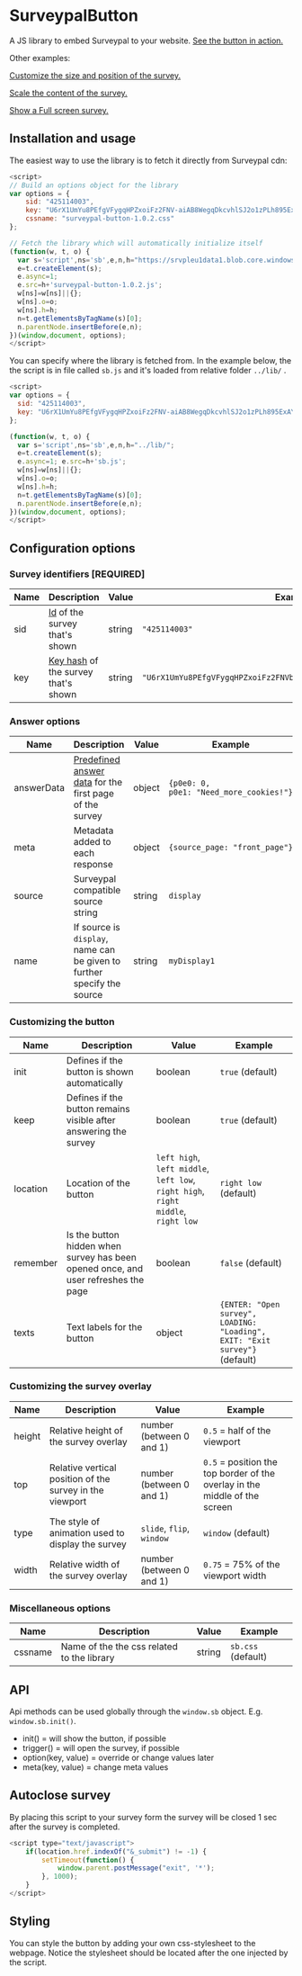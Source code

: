 # SurveypalButton

A JS library to embed Surveypal to your website. [See the button in action.](http://surveypal.github.io/SurveypalButton/)

Other examples: 

[Customize the size and position of the survey.](http://surveypal.github.io/SurveypalButton/size_and_top_example.html)

[Scale the content of the survey.](http://surveypal.github.io/SurveypalButton/scale_example.html)

[Show a Full screen survey.](http://surveypal.github.io/SurveypalButton/full_screen_example.html)


## Installation and usage

The easiest way to use the library is to fetch it directly from Surveypal cdn:
```javascript
<script>
// Build an options object for the library
var options = {
	sid: "425114003",
	key: "U6rX1UmYu8PEfgVFygqHPZxoiFz2FNV-aiAB8WegqDkcvhlSJ2o1zPLh895ExAYE",
	cssname: "surveypal-button-1.0.2.css"
};

// Fetch the library which will automatically initialize itself
(function(w, t, o) {
  var s='script',ns='sb',e,n,h="https://srvpleu1data1.blob.core.windows.net/code/";
  e=t.createElement(s);
  e.async=1; 
  e.src=h+'surveypal-button-1.0.2.js'; 
  w[ns]=w[ns]||{};
  w[ns].o=o;
  w[ns].h=h;
  n=t.getElementsByTagName(s)[0];
  n.parentNode.insertBefore(e,n);
})(window,document, options);
</script>
```

You can specify where the library is fetched from. In the example below, the the script is in file called `sb.js` and it's loaded from relative folder `../lib/` .

```javascript
<script>
var options = {
  sid: "425114003",
  key: "U6rX1UmYu8PEfgVFygqHPZxoiFz2FNV-aiAB8WegqDkcvhlSJ2o1zPLh895ExAYE"
};

(function(w, t, o) {
  var s='script',ns='sb',e,n,h="../lib/"; 
  e=t.createElement(s);
  e.async=1; e.src=h+'sb.js'; 
  w[ns]=w[ns]||{};
  w[ns].o=o;
  w[ns].h=h;
  n=t.getElementsByTagName(s)[0];
  n.parentNode.insertBefore(e,n);
})(window,document, options);
</script>
```

## Configuration options

### Survey identifiers [REQUIRED]

| Name | Description | Value | Example |
| --- | --- | --- | --- |
| sid | [Id](http://surveypal.github.io/SurveypalButton/key_and_id_instructions.html) of the survey that's shown | string | `"425114003"` |
| key | [Key hash](http://surveypal.github.io/SurveypalButton/key_and_id_instructions.html) of the survey that's shown | string | `"U6rX1UmYu8PEfgVFygqHPZxoiFz2FNVbaiAB8WegqDkcvhlSJ2o1zPLh895ExAYE"` |

### Answer options

| Name | Description | Value | Example |
| --- | --- | --- | --- |
| answerData | [Predefined answer data](http://surveypal.github.io/SurveypalButton/answerData-instructions.html) for the first page of the survey | object | <code>{p0e0:&nbsp;0, p0e1:&nbsp;"Need_more_cookies!"}</code> |
| meta | Metadata added to each response | object | <code>{source_page:&nbsp;"front_page"}</code> |
| source | Surveypal compatible source string | string | `display` |
| name | If source is `display`, name can be given to further specify the source | string | `myDisplay1` |

### Customizing the button

| Name | Description | Value | Example |
| --- | --- | --- | --- |
| init | Defines if the button is shown automatically | boolean | `true` (default) |
| keep | Defines if the button remains visible after answering the survey | boolean | `true` (default) |
| location | Location of the button | `left high`, `left middle`, `left low`, `right high`, `right middle`, `right low` | `right low` (default) |
| remember | Is the button hidden when survey has been opened once, and user refreshes the page | boolean | `false` (default) |
| texts | Text labels for the button | object | `{ENTER: "Open survey", LOADING: "Loading", EXIT: "Exit survey"}`(default) |
  
### Customizing the survey overlay

| Name | Description | Value | Example |
| --- | --- | --- | --- |
| height | Relative height of the survey overlay | number (between 0 and 1) | `0.5` = half of the viewport |
| top | Relative vertical position of the survey in the viewport | number (between 0 and 1) | `0.5` = position the top border of the overlay in the middle of the screen |
| type | The style of animation used to display the survey | `slide`, `flip`, `window` | `window` (default) |
| width | Relative width of the survey overlay | number (between 0 and 1) | `0.75` = 75% of the viewport width |

### Miscellaneous options

| Name | Description | Value | Example |
| --- | --- | --- | --- |
| cssname | Name of the the css related to the library | string | `sb.css` (default) |

## API

Api methods can be used globally through the `window.sb` object. E.g. `window.sb.init()`.

* init() = will show the button, if possible
* trigger() = will open the survey, if possible
* option(key, value) = override or change values later
* meta(key, value) = change meta values

## Autoclose survey

By placing this script to your survey form the survey will be closed 1 sec after the survey is completed.

```javascript
<script type="text/javascript">
	if(location.href.indexOf("&_submit") != -1) {
		setTimeout(function() {
			window.parent.postMessage("exit", '*');
		}, 1000);
	}
</script>
```

## Styling

You can style the button by adding your own css-stylesheet to the webpage. Notice the stylesheet should be located after the one injected by the script.